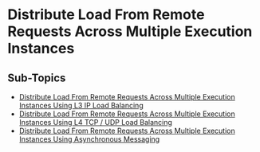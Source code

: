 # Distribute Load From Remote Requests Across Multiple Execution Instances

## Sub-Topics
- [Distribute Load From Remote Requests Across Multiple Execution Instances Using L3 IP Load Balancing](distribute-load-from-remote-requests-across-multiple-execution-instances-using-l3-ip-load-balancing.md)
- [Distribute Load From Remote Requests Across Multiple Execution Instances Using L4 TCP / UDP Load Balancing](distribute-load-from-remote-requests-across-multiple-execution-instances-using-l4-tcp-udp-load-balancing.md)
- [Distribute Load From Remote Requests Across Multiple Execution Instances Using Asynchronous Messaging](distribute-load-from-remote-requests-across-multiple-execution-instances-using-asynchronous-messaging.md)
